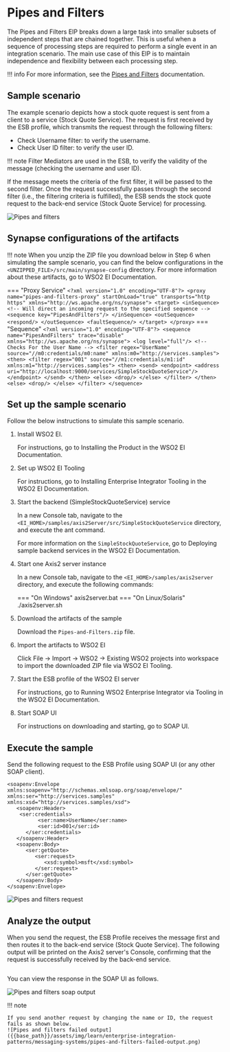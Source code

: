 # Pipes and Filters

The Pipes and Filters EIP breaks down a large task into smaller subsets of independent steps that are chained together. This is useful when a sequence of processing steps are required to perform a single event in an integration scenario. The main use case of this EIP is to maintain independence and flexibility between each processing step.

!!! info
    For more information, see the [Pipes and Filters](https://www.enterpriseintegrationpatterns.com/patterns/messaging/PipesAndFilters.html) documentation.

## Sample scenario

The example scenario depicts how a stock quote request is sent from a client to a service (Stock Quote Service). The request is first received by the ESB profile, which transmits the request through the following filters:

* Check Username filter: to verify the username.
* Check User ID filter: to verify the user ID.

!!! note
    Filter Mediators are used in the ESB, to verify the validity of the message (checking the username and user ID).

If the message meets the criteria of the first filter, it will be passed to the second filter. Once the request successfully passes through the second filter (i.e., the filtering criteria is fulfilled), the ESB sends the stock quote request to the back-end service (Stock Quote Service) for processing.

![Pipes and filters]({{base_path}}/assets/img/learn/enterprise-integration-patterns/messaging-systems/pipes-and-filters.png)

## Synapse configurations of the artifacts

!!! note
    When you unzip the ZIP file you download below in Step 6 when simulating the sample scenario, you can find the below configurations in the `<UNZIPPED_FILE>/src/main/synapse-config` directory. For more information about these artifacts, go to WSO2 EI Documentation.

=== "Proxy Service"
      ```
      <?xml version="1.0" encoding="UTF-8"?>
      <proxy name="pipes-and-filters-proxy" startOnLoad="true" transports="http https"
          xmlns="http://ws.apache.org/ns/synapse">
          <target>
              <inSequence>
                  <!-- Will direct an incoming request to the specified sequence -->
                  <sequence key="PipesAndFilters"/>
              </inSequence>
              <outSequence>
                  <respond/>
              </outSequence>
              <faultSequence/>
          </target>
      </proxy>
      ```
=== "Sequence"
      ```
      <?xml version="1.0" encoding="UTF-8"?>
      <sequence name="PipesAndFilters" trace="disable"
          xmlns="http://ws.apache.org/ns/synapse">
          <log level="full"/>
          <!-- Checks For the User Name -->
          <filter regex="UserName" source="//m0:credentials/m0:name"
              xmlns:m0="http://services.samples">
              <then>
                  <filter regex="001" source="//m1:credentials/m1:id"
                      xmlns:m1="http://services.samples">
                      <then>
                          <send>
                              <endpoint>
                                  <address uri="http://localhost:9000/services/SimpleStockQuoteService"/>
                              </endpoint>
                          </send>
                      </then>
                      <else>
                          <drop/>
                      </else>
                  </filter>
              </then>
              <else>
                  <drop/>
              </else>
          </filter>
      </sequence>
      ```

## Set up the sample scenario

Follow the below instructions to simulate this sample scenario.

1. Install WSO2 EI.

    For instructions, go to Installing the Product in the WSO2 EI Documentation.

2. Set up WSO2 EI Tooling

    For instructions, go to Installing Enterprise Integrator Tooling in the WSO2 EI Documentation.

3. Start the backend (SimpleStockQuoteService) service

    In a new Console tab, navigate to the `<EI_HOME>/samples/axis2Server/src/SimpleStockQuoteService` directory, and execute the ant command.

    For more information on the `SimpleStockQuoteService`, go to Deploying sample backend services in the WSO2 EI Documentation.

4. Start one Axis2 server instance

    In a new Console tab, navigate to the `<EI_HOME>/samples/axis2server` directory, and execute the following commands:

    === "On Windows"
          axis2server.bat
    === "On Linux/Solaris"
          ./axis2server.sh  

5. Download the artifacts of the sample

    Download the `Pipes-and-Filters.zip` file.

6. Import the artifacts to WSO2 EI

    Click File -> Import -> WSO2 -> Existing WSO2 projects into workspace to import the downloaded ZIP file via WSO2 EI Tooling.

7. Start the ESB profile of the WSO2 EI server

    For instructions, go to Running WSO2 Enterprise Integrator via Tooling in the WSO2 EI Documentation.

8. Start SOAP UI

    For instructions on downloading and starting, go to SOAP UI.

## Execute the sample

Send the following request to the ESB Profile using SOAP UI (or any other SOAP client).

```
<soapenv:Envelope xmlns:soapenv="http://schemas.xmlsoap.org/soap/envelope/" xmlns:ser="http://services.samples"
xmlns:xsd="http://services.samples/xsd">
   <soapenv:Header>
    <ser:credentials>
          <ser:name>UserName</ser:name>
          <ser:id>001</ser:id>
      </ser:credentials>
   </soapenv:Header> 
   <soapenv:Body>
      <ser:getQuote>
         <ser:request>
            <xsd:symbol>msft</xsd:symbol>
         </ser:request>
      </ser:getQuote>
   </soapenv:Body>
</soapenv:Envelope>
```

![Pipes and filters request]({{base_path}}/assets/img/learn/enterprise-integration-patterns/messaging-systems/pipes-and-filters-request.png)

## Analyze the output

When you send the request, the ESB Profile receives the message first and then routes it to the back-end service (Stock Quote Service). The following output will be printed on the Axis2 server's Console, confirming that the request is successfully received by the back-end service.

```

```

You can view the response in the SOAP UI as follows. 

![Pipes and filters soap output]({{base_path}}/assets/img/learn/enterprise-integration-patterns/messaging-systems/pipes-and-filters-soap-output.png)

!!! note

    If you send another request by changing the name or ID, the request fails as shown below.
    ![Pipes and filters failed output]({{base_path}}/assets/img/learn/enterprise-integration-patterns/messaging-systems/pipes-and-filters-failed-output.png)
